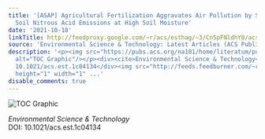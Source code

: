 ```yaml
---
title: '[ASAP] Agricultural Fertilization Aggravates Air Pollution by Stimulating
  Soil Nitrous Acid Emissions at High Soil Moisture'
date: '2021-10-18'
linkTitle: http://feedproxy.google.com/~r/acs/esthag/~3/Cn5pFNldhY0/acs.est.1c04134
source: 'Environmental Science & Technology: Latest Articles (ACS Publications)'
description: '<p><img src="https://pubs.acs.org/na101/home/literatum/publisher/achs/journals/content/esthag/0/esthag.ahead-of-print/acs.est.1c04134/20211018/images/medium/es1c04134_0007.gif"
  alt="TOC Graphic"/></p><div><cite>Environmental Science & Technology</cite></div><div>DOI:
  10.1021/acs.est.1c04134</div><img src="http://feeds.feedburner.com/~r/acs/esthag/~4/Cn5pFNldhY0"
  height="1" width="1" ...'
disable_comments: true
---
```

<p><img src="https://pubs.acs.org/na101/home/literatum/publisher/achs/journals/content/esthag/0/esthag.ahead-of-print/acs.est.1c04134/20211018/images/medium/es1c04134_0007.gif" alt="TOC Graphic"/></p><div><cite>Environmental Science & Technology</cite></div><div>DOI: 10.1021/acs.est.1c04134</div><img src="http://feeds.feedburner.com/~r/acs/esthag/~4/Cn5pFNldhY0" height="1" width="1" ...